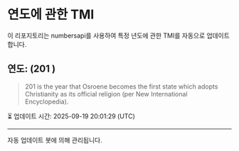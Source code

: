 
# 연도에 관한 TMI

이 리포지토리는 numbersapi를 사용하여 특정 년도에 관한 TMI를 자동으로 업데이트합니다.

## 연도: (201 )
> 201 is the year that Osroene becomes the first state which adopts Christianity as its official religion (per New International Encyclopedia).

⏳ 업데이트 시간: 2025-09-19 20:01:29 (UTC)

---
자동 업데이트 봇에 의해 관리됩니다.
